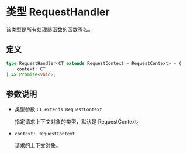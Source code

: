 # 类型 RequestHandler

该类型是所有处理器函数的函数签名。

## 定义

```ts
type RequestHandler<CT extends RequestContext = RequestContext> = (
    context: CT
) => Promise<void>;
```

## 参数说明

-   类型参数 `CT extends RequestContext`

    指定请求上下文对象的类型，默认是 RequestContext。

-   `context: RequestContext`

    请求的上下文对象。
